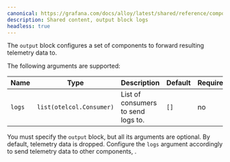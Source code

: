 ```yaml
---
canonical: https://grafana.com/docs/alloy/latest/shared/reference/components/output-block-logs/
description: Shared content, output block logs
headless: true
---
```


The `output` block configures a set of components to forward resulting telemetry data to.

The following arguments are supported:

| Name   | Type                     | Description                        | Default | Required |
| ------ | ------------------------ | ---------------------------------- | ------- | -------- |
| `logs` | `list(otelcol.Consumer)` | List of consumers to send logs to. | `[]`    | no       |

You must specify the `output` block, but all its arguments are optional.
By default, telemetry data is dropped.
Configure the `logs` argument accordingly to send telemetry data to other components, .

